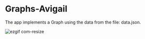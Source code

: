 # Graphs-Avigail


The app implements a Graph using the data from the file: data.json.

![ezgif com-resize](https://user-images.githubusercontent.com/40786714/52425279-57897300-2b04-11e9-81a6-01bb718c93a8.gif)
